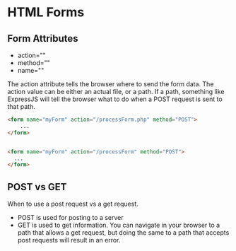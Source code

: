 # HTML Forms 

## Form Attributes
- action=""
- method=""
- name="" 

The action attribute tells the browser where to send the form data. The action value can be either an actual file, or a path. If a path, something like ExpressJS will tell the browser what to do when a POST request is sent to that path. 

```html
<form name="myForm" action="/processForm.php" method="POST">
    ...
</form>


<form name="myForm" action="/processForm" method="POST">
  ...
</form>
```

## POST vs GET

When to use a post request vs a get request. 
 - POST is used for posting to a server
 - GET is used to get information. You can navigate in your browser to a path that allows a get request, but doing the same to a path that accepts post requests will result in an error. 

